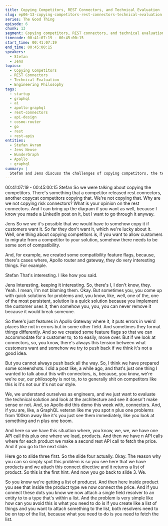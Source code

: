 ```yaml
---
title: Copying Competitors, REST Connectors, and Technical Evaluation
slug: ep06-13-copying-competitors-rest-connectors-technical-evaluation
series: The Good Thing
episode: 6
chunk: 13
segment: Copying competitors, REST connectors, and technical evaluation
timecode: 00:41:07:19 - 00:45:00:15
start_time: 00:41:07:19
end_time: 00:45:00:15
speakers:
  - Stefan
  - Jens
topics:
  - Copying Competitors
  - REST Connectors
  - Technical Evaluation
  - Engineering Philosophy
tags:
  - startup
  - graphql
  - ai
  - apollo-graphql
  - rest-connectors
  - api-design
  - cosmo-router
  - go
  - rest
  - rest-apis
entities:
  - Stefan Avram
  - Jens Neuse
  - WunderGraph
  - Apollo
  - graphql
summary: |
  Stefan and Jens discuss the challenges of copying competitors, the technical evaluation of REST connectors, and the importance of thoughtful engineering and product strategy in a competitive landscape.
---
```


00:41:07:19 - 00:45:00:15
Stefan
So we were talking about copying the competitors. There's something that a competitor
released rest connectors, another copycat competitors copying that. We're not copying that.
Why are we not copying risk connectors? What is your opinion on the rest connectors. And I can
bring up the diagram if you want as well, because I know you made a LinkedIn post on it, but I
want to go through it anyway.

Jens
So we we it's possible that we would have to somehow copy it if customers want it. So far they
don't want it, which we're lucky about it. Well, one thing about copying competitors is, if you
want to allow customers to migrate from a competitor to your solution, somehow there needs to
be some sort of compatibility.

And, for example, we created some compatibility feature flags, because, there's cases where,
Apollo router and gateway, they do very interesting things. For example.

Stefan
That's interesting. I like how you said.

Jens
Interesting, keeping it interesting. So, there's I, I don't know, they. Yeah. I mean, I'm not blaming
them. Okay. But sometimes you, you come up with quick solutions for problems and, you know,
like, well, one of the, one of the most persistent, solution is a quick solution because you
implement the customer uses it, then somehow you, you, you can never remove it because it
would break someone.

So there's just features in Apollo Gateway where it, it puts errors in weird places like not in
errors but in some other field. And sometimes they format things differently. And so we created
some feature flags so that we can accommodate for a customer to, to to easily, move over. But
if we look at connectors, so, you know, there's always this tension between what customers
want and somehow we try to push back if we think it's not a good idea.

But you cannot always push back all the way. So, I think we have prepared some screenshots. I
did a post like, a while ago, and that's just one thing I wanted to talk about this with connectors,
is, because, you know, we're we're our, our philosophy is not to, to to generally shit on
competitors like this is it's not our it's not our style.

We, we understand ourselves as engineers, and we just want to evaluate the technical solution
and look at the architecture and see it doesn't make sense or not. And, so Apollo did this demo
this week with, connectors. And, if you are, like, a GraphQL veteran like me you spot n plus one
problems from 100km away like it's you just see them immediately, like you look at something
and n plus one boom.

And here so we have this situation where, you know, we, we, we have one API call this plus one
where we load, products. And then we have n API calls where for each product we make a
second rest API call to fetch the price. And if you go to the next slide.

Here go to slide three first. So the slide four actually. Okay. The reason why you can so simply
spot this problem is so you see here that we have products and we attach this connect directive
and it returns a list of product. So this is the first hint. And now you go back to slide 3. We.

So you know we're getting a list of producst. And then here inside product you see that inside
the product type we now connect the price. And if you connect these dots you know we now
attach a single field resolver to an entity to to a type that's within a list. And the problem is very
simple like how can you avoid this is what you need to do is if you create like a list of things and
you want to attach something to the list, both resolvers need to be on top of the list, because
what you need to do is you need to fetch the list.